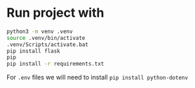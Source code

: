 # Run project with

```sh
python3 -m venv .venv
source .venv/bin/activate
.venv/Scripts/activate.bat
pip install flask
pip
pip install -r requirements.txt
```

For `.env` files we will need to install `pip install python-dotenv`
